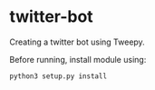 # twitter-bot

Creating a twitter bot using Tweepy.

Before running, install module using:

```python
python3 setup.py install
```
